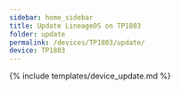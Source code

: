```yaml
---
sidebar: home_sidebar
title: Update LineageOS on TP1803
folder: update
permalink: /devices/TP1803/update/
device: TP1803
---
```

{% include templates/device_update.md %}
